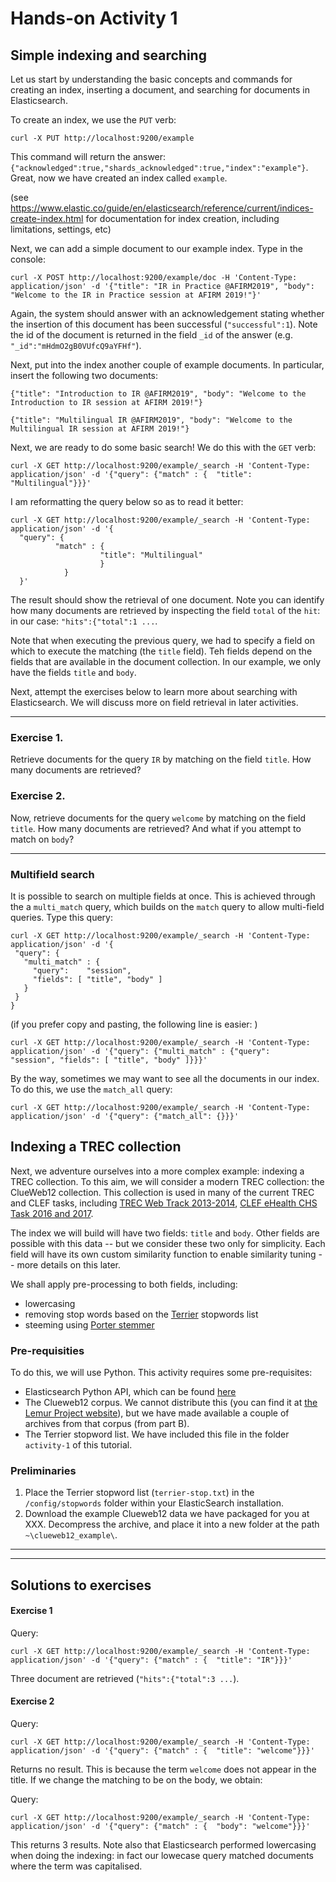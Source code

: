 # Hands-on Activity 1

## Simple indexing and searching

Let us start by understanding the basic concepts and commands for creating an index, inserting a document, and searching for documents in Elasticsearch.

To create an index, we use the `PUT` verb:
```console
curl -X PUT http://localhost:9200/example
```

This command will return the answer: `{"acknowledged":true,"shards_acknowledged":true,"index":"example"}`.
Great, now we have created an index called `example`.

(see https://www.elastic.co/guide/en/elasticsearch/reference/current/indices-create-index.html for documentation for index creation, including limitations, settings, etc)

Next, we can add a simple document to our example index. Type in the console:

```console
curl -X POST http://localhost:9200/example/doc -H 'Content-Type: application/json' -d '{"title": "IR in Practice @AFIRM2019", "body": "Welcome to the IR in Practice session at AFIRM 2019!"}'
```

Again, the system should answer with an acknowledgement stating whether the insertion of this document has been successful (`"successful":1`). Note the id of the document is returned in the field `_id` of the answer (e.g. `"_id":"mHdmO2gB0VUfcQ9aYFHf"`).

Next, put into the index another couple of example documents. In particular, insert the following two documents:

```text
{"title": "Introduction to IR @AFIRM2019", "body": "Welcome to the Introduction to IR session at AFIRM 2019!"}
```

```text
{"title": "Multilingual IR @AFIRM2019", "body": "Welcome to the Multilingual IR session at AFIRM 2019!"}
```

Next, we are ready to do some basic search! We do this with the `GET` verb:
```console
curl -X GET http://localhost:9200/example/_search -H 'Content-Type: application/json' -d '{"query": {"match" : {  "title": "Multilingual"}}}'
```

I am reformatting the query below so as to read it better:

```console
curl -X GET http://localhost:9200/example/_search -H 'Content-Type: application/json' -d '{
  "query": {
          "match" : {  
                    "title": "Multilingual"
                    }
            }
  }'
 ```
 
 The result should show the retrieval of one document. Note you can identify how many documents are retrieved by inspecting the field `total` of the `hit`: in our case: `"hits":{"total":1 ...`.
 
 Note that when executing the previous query, we had to specify a field on which to execute the matching (the `title` field). Teh fields depend on the fields that are available in the document collection. In our example, we only have the fields `title` and `body`. 
 
 Next, attempt the exercises below to learn more about searching with Elasticsearch. We will discuss more on field retrieval in later activities.
 
 ******
 ### Exercise 1.
 
 Retrieve documents for the query `IR` by matching on the field `title`. How many documents are retrieved?
 
 ### Exercise 2.
 
 Now, retrieve documents for the query `welcome` by matching on the field `title`. How many documents are retrieved? And what if you attempt to match on `body`?
 
 
 ******
 
 ### Multifield search
 
 It is possible to search on multiple fields at once. This is achieved through the a `multi_match` query, which builds on the `match` query to allow multi-field queries. Type this query: 
 
 ```console
curl -X GET http://localhost:9200/example/_search -H 'Content-Type: application/json' -d '{
  "query": {
    "multi_match" : {
      "query":    "session", 
      "fields": [ "title", "body" ] 
    }
  }
}
 ```
 
 (if you prefer copy and pasting, the following line is easier: )
 ```console
 curl -X GET http://localhost:9200/example/_search -H 'Content-Type: application/json' -d '{"query": {"multi_match" : {"query":    "session", "fields": [ "title", "body" ]}}}'
 ```


By the way, sometimes we may want to see all the documents in our index. To do this, we use the `match_all` query:

```console
curl -X GET http://localhost:9200/example/_search -H 'Content-Type: application/json' -d '{"query": {"match_all": {}}}'
```

## Indexing a TREC collection

Next, we adventure ourselves into a more complex example: indexing a TREC collection. To this aim, we will consider a modern TREC collection: the ClueWeb12 collection. This collection is used in many of the current TREC and CLEF tasks, including [TREC Web Track 2013-2014](http://www-personal.umich.edu/~kevynct/trec-web-2014/), [CLEF eHealth CHS Task 2016 and 2017](https://sites.google.com/site/clefehealth2017/task-3). 


The index we will build will have two fields: `title` and `body`. Other fields are possible with this data -- but we consider these two only for simplicity. Each field will have its own custom similarity function to enable similarity tuning -- more details on this later.

We shall apply pre-processing to both fields, including:

- lowercasing
- removing stop words based on the [Terrier](www.terrier.org) stopwords list
- steeming using [Porter stemmer](https://lucene.apache.org/core/4_1_0/analyzers-common/org/tartarus/snowball/ext/PorterStemmer.html)

### Pre-requisities

To do this, we will use Python. This activity requires some pre-requisites:
* Elasticsearch Python API, which can be found [here](https://elasticsearch-py.readthedocs.io/en/master/)
* The Clueweb12 corpus. We cannot distribute this (you can find it at [the Lemur Project website](https://lemurproject.org/clueweb12/)), but we have made available a couple of archives from that corpus (from part B).
* The Terrier stopword list. We have included this file in the folder `activity-1` of this tutorial.

### Preliminaries

1. Place the Terrier stopword list (`terrier-stop.txt`) in the `/config/stopwords` folder within your ElasticSearch installation.
2. Download the example Clueweb12 data we have packaged for you at XXX. Decompress the archive, and place it into a new folder at the path `~\clueweb12_example\`.


**************

**************

## Solutions to exercises

#### Exercise 1

Query:
```console
curl -X GET http://localhost:9200/example/_search -H 'Content-Type: application/json' -d '{"query": {"match" : {  "title": "IR"}}}'
```

Three document are retrieved (`"hits":{"total":3 ...`).

#### Exercise 2

Query:
```console
curl -X GET http://localhost:9200/example/_search -H 'Content-Type: application/json' -d '{"query": {"match" : {  "title": "welcome"}}}'
```

Returns no result. This is because the term `welcome` does not appear in the title. If we change the matching to be on the body, we obtain:

Query:
```console
curl -X GET http://localhost:9200/example/_search -H 'Content-Type: application/json' -d '{"query": {"match" : {  "body": "welcome"}}}'
```

This returns 3 results. Note also that Elasticsearch performed lowercasing when doing the indexing: in fact our lowecase query matched documents where the term was capitalised.
